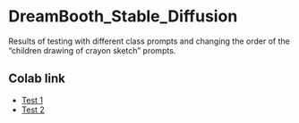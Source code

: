 # DreamBooth_Stable_Diffusion
Results of testing with different class prompts and changing the order of the “children drawing of crayon sketch” prompts.
## Colab link
* [Test 1](https://colab.research.google.com/drive/1AfxLlzPyy5cX87ZxD21kaPPupCqy12Sm?usp=sharing)    
* [Test 2](https://colab.research.google.com/drive/12Fuswrxf07aJZXrfnR4ny1j8o0dw6k1s?usp=sharing)
